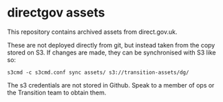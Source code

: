 directgov assets
================

This repository contains archived assets from direct.gov.uk. 

These are not deployed directly from git, but instead taken from the copy 
stored on S3. If changes are made, they can be synchronised with S3 like so:

    s3cmd -c s3cmd.conf sync assets/ s3://transition-assets/dg/

The s3 credentials are not stored in Github. Speak to a member of
ops or the Transition team to obtain them.
